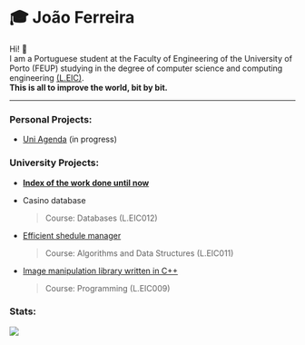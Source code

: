 # 🎓 João Ferreira

Hi! 👋  
I am a Portuguese student at the Faculty of Engineering of the University of Porto (FEUP) studying in the degree of computer science and computing engineering [(L.EIC)](https://paginas.fe.up.pt/~estudar/cursos/licenciatura-engenharia-informatica/).   
**This is all to improve the world, bit by bit.**

---

### Personal Projects:
- [Uni Agenda](https://github.com/jvdcf/uni_agenda) (in progress)

### University Projects:
  
- [**Index of the work done until now**](https://github.com/jvdcf/feup)

- Casino database
  > Course: Databases (L.EIC012)

- [Efficient shedule manager](https://github.com/jvdcf/aed-schedules)
  > Course: Algorithms and Data Structures (L.EIC011)

- [Image manipulation library written in C++](https://github.com/guilherme-ds-matos/ProgProj)
  > Course: Programming (L.EIC009)

### Stats:
<img src="https://www.codewars.com/users/Ezrea1y/badges/large">
